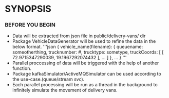 # SYNOPSIS

### BEFORE YOU BEGIN

* Data will be extracted from json file in public/delivery-vans/ dir
* Package VehicleDataGenerator will be used to refine the data in the below format.
'''json
{
        vehicle_name(filename): {
            queuename: someotherthing,
            trucknumber: #,
            trucktype: sometype,
            truckCoords: [
                [
                    72.9715347290039,
                    19.1967292074432
                ],
                ...
            ]
        },
        ...
}
'''
* Parallel proccessing of data will be triggered with the help of another function.
* Package kafkaSimulator/ActiveMQSimulator can be used according to the use-case.(queue/stream svc).
* Each parallel processing will be run as a thread in the background to infinitely simulate the movement of delivery vans.